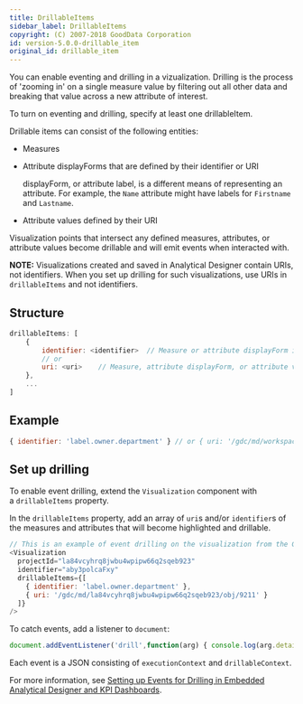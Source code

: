 ```yaml
---
title: DrillableItems
sidebar_label: DrillableItems
copyright: (C) 2007-2018 GoodData Corporation
id: version-5.0.0-drillable_item
original_id: drillable_item
---
```


You can enable eventing and drilling in a vizualization. Drilling is the process of 'zooming in' on a single measure value by filtering out all other data and breaking that value across a new attribute of interest.

To turn on eventing and drilling, specify at least one drillableItem.

Drillable items can consist of the following entities:
* Measures
* Attribute displayForms that are defined by their identifier or URI

    displayForm, or attribute label, is a different means of representing an attribute. For example, the `Name` attribute might have labels for `Firstname` and `Lastname`.
* Attribute values defined by their URI

Visualization points that intersect any defined measures, attributes, or attribute values become drillable and will emit events when interacted with.

**NOTE:** Visualizations created and saved in Analytical Designer contain URIs, not identifiers. When you set up drilling for such visualizations, use URIs in `drillableItems` and not identifiers.

## Structure

```javascript
drillableItems: [
    {
        identifier: <identifier>  // Measure or attribute displayForm identifier
        // or
        uri: <uri>    // Measure, attribute displayForm, or attribute value URI
    },
    ...
]
```

## Example

```javascript
{ identifier: 'label.owner.department' } // or { uri: '/gdc/md/workspaceHash/obj/1027' }
```

## Set up drilling

To enable event drilling, extend the `Visualization` component with a `drillableItems` property.

In the `drillableItems` property, add an array of `uri`s and/or `identifier`s of the measures and attributes that will become highlighted and drillable.

```javascript
// This is an example of event drilling on the visualization from the GoodSales demo workspace.
<Visualization
  projectId="la84vcyhrq8jwbu4wpipw66q2sqeb923"
  identifier="aby3polcaFxy"
  drillableItems={[
    { identifier: 'label.owner.department' },
    { uri: '/gdc/md/la84vcyhrq8jwbu4wpipw66q2sqeb923/obj/9211' }
  ]}
/>
```

To catch events, add a listener to `document`:

```javascript
document.addEventListener('drill',function(arg) { console.log(arg.detail); });
```

Each event is a JSON consisting of `executionContext` and `drillableContext`.

For more information, see [Setting up Events for Drilling in Embedded Analytical Designer and KPI Dashboards](https://help.gooddata.com/pages/viewpage.action?pageId=86797116).
